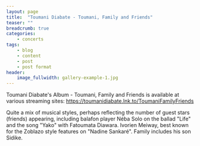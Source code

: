 ```yaml
---
layout: page
title:  "Toumani Diabate - Toumani, Family and Friends"
teaser: ""
breadcrumb: true
categories:
    - concerts
tags:
    - blog
    - content
    - post
    - post format
header:
    image_fullwidth: gallery-example-1.jpg
---
```

Toumani Diabate's Album - Toumani, Family and Friends is available at various streaming sites: <https://toumanidiabate.lnk.to/ToumaniFamilyFriends>

Quite a mix of musical styles, perhaps reflecting the number of guest stars (friends) appearing, including balafon player Néba Solo on the ballad "Life" and 
the song "Yako" with Fatoumata Diawara. Ivorien Meiway, best known for the Zoblazo style features on "Nadine Sankaré". Family includes his son Sidike.
